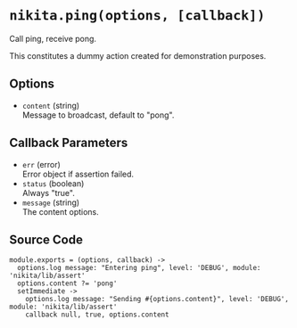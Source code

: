
# `nikita.ping(options, [callback])`

Call ping, receive pong.

This constitutes a dummy action created for demonstration purposes.

## Options

* `content` (string)   
  Message to broadcast, default to "pong".   

## Callback Parameters

*   `err` (error)   
    Error object if assertion failed.   
*   `status` (boolean)   
    Always "true".   
*   `message` (string)   
    The content options.   

## Source Code

    module.exports = (options, callback) ->
      options.log message: "Entering ping", level: 'DEBUG', module: 'nikita/lib/assert'
      options.content ?= 'pong'
      setImmediate ->
        options.log message: "Sending #{options.content}", level: 'DEBUG', module: 'nikita/lib/assert'
        callback null, true, options.content
